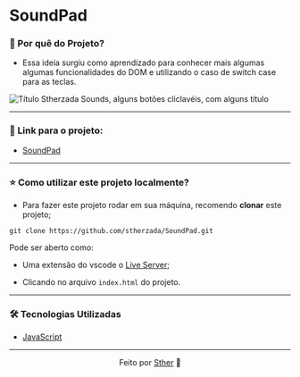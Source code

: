 # SoundPad

### 📍 Por quê do Projeto?
- Essa ideia surgiu como aprendizado para conhecer mais algumas algumas funcionalidades do DOM e utilizando o caso de switch case para as teclas.

![Título Stherzada Sounds, alguns botões cliclavéis, com alguns título](https://i.imgur.com/zLTZfvX.png)

---


### 🔗 Link para o projeto: 
- [SoundPad](stherzada.github.io/SoundPad/)

---

### ⭐ Como utilizar este projeto localmente?

-  Para fazer este projeto rodar em sua máquina, recomendo **clonar** este projeto;

```shell
git clone https://github.com/stherzada/SoundPad.git
 ```
Pode ser aberto como:

- Uma extensão do vscode o [Live Server](https://marketplace.visualstudio.com/items?itemName=ritwickdey.LiveServer);

- Clicando no arquivo ``index.html`` do projeto.
--- 
### 🛠 Tecnologias Utilizadas

- [JavaScript](https://developer.mozilla.org/pt-BR/docs/Web/JavaScript)



--- 
<div align="center">Feito por <a href="https://www.linkedin.com/in/sthefany-sther/" target="_blank">Sther</a> 🤍</div>
